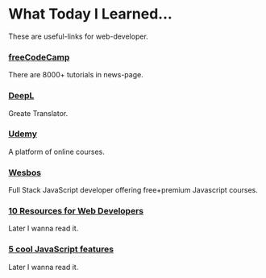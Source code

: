 # What Today I Learned...
These are useful-links for web-developer.

### [freeCodeCamp](https://www.freecodecamp.org/)
There are 8000+ tutorials in news-page.

### [DeepL](https://www.deepl.com/ja/translator)
Greate Translator.

### [Udemy](https://www.udemy.com/)
A platform of online courses.

### [Wesbos](https://wesbos.com/)
Full Stack JavaScript developer offering free+premium Javascript courses.

### [10 Resources for Web Developers](https://dev.to/yigitsr/10-resources-for-web-developers-46g7)
Later I wanna read it.

### [5 cool JavaScript features](https://dev.to/ra1nbow1/5-cool-javascript-features-that-most-developers-dont-know-about-5b7f)
Later I wanna read it.
